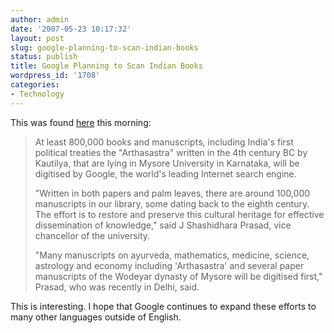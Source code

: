 ```yaml
---
author: admin
date: '2007-05-23 10:17:32'
layout: post
slug: google-planning-to-scan-indian-books
status: publish
title: Google Planning to Scan Indian Books
wordpress_id: '1708'
categories:
- Technology
---
```

This was found <a href="http://www.hindustantimes.com/StoryPage/Print.aspx?Id=4e4d6d35-ef7f-4e42-808c-589ea4540202">here</a> this morning:
<blockquote>At least 800,000 books and manuscripts, including India's first political treaties the "Arthasastra" written in the 4th century BC by Kautilya, that are lying in Mysore University in Karnataka, will be digitised by Google, the world's leading Internet search engine.

"Written in both papers and palm leaves, there are around 100,000 manuscripts in our library, some dating back to the eighth century. The effort is to restore and preserve this cultural heritage for effective dissemination of knowledge," said J Shashidhara Prasad, vice chancellor of the university.

"Many manuscripts on ayurveda, mathematics, medicine, science, astrology and economy including 'Arthasastra' and several paper manuscripts of the Wodeyar dynasty of Mysore will be digitised first," Prasad, who was recently in Delhi, said.</blockquote>
This is interesting. I hope that Google continues to expand these efforts to many other languages outside of English.
